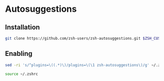 # Autosuggestions

## Installation

```sh
git clone https://github.com/zsh-users/zsh-autosuggestions.git $ZSH_CUSTOM/plugins/zsh-autosuggestions
```

## Enabling

```sh
sed -ri 's/^plugins=\((.*)\)/plugins=\(\1 zsh-autosuggestions\)/g' ~/.zshrc
```

```sh
source ~/.zshrc
```
